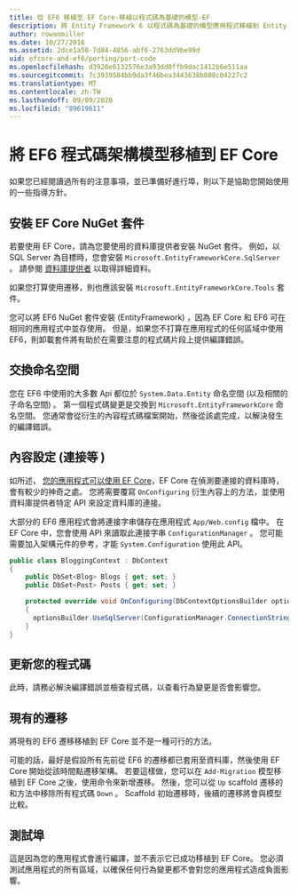 ```yaml
---
title: 從 EF6 移植至 EF Core-移植以程式碼為基礎的模型-EF
description: 將 Entity Framework 6 以程式碼為基礎的模型應用程式移植到 Entity Framework Core 的特定資訊
author: rowanmiller
ms.date: 10/27/2016
ms.assetid: 2dce1a50-7d84-4856-abf6-2763dd9be99d
uid: efcore-and-ef6/porting/port-code
ms.openlocfilehash: d3920e6132576e3a93dd0ffb9dac1412b6e511aa
ms.sourcegitcommit: 7c3939504bb9da3f46bea3443638b808c04227c2
ms.translationtype: MT
ms.contentlocale: zh-TW
ms.lasthandoff: 09/09/2020
ms.locfileid: "89619611"
---
```

# <a name="porting-an-ef6-code-based-model-to-ef-core"></a>將 EF6 程式碼架構模型移植到 EF Core

如果您已經閱讀過所有的注意事項，並已準備好進行埠，則以下是協助您開始使用的一些指導方針。

## <a name="install-ef-core-nuget-packages"></a>安裝 EF Core NuGet 套件

若要使用 EF Core，請為您要使用的資料庫提供者安裝 NuGet 套件。 例如，以 SQL Server 為目標時，您會安裝 `Microsoft.EntityFrameworkCore.SqlServer` 。 請參閱 [資料庫提供者](xref:core/providers/index) 以取得詳細資料。

如果您打算使用遷移，則也應該安裝 `Microsoft.EntityFrameworkCore.Tools` 套件。

您可以將 EF6 NuGet 套件安裝 (EntityFramework) ，因為 EF Core 和 EF6 可在相同的應用程式中並存使用。 但是，如果您不打算在應用程式的任何區域中使用 EF6，則卸載套件將有助於在需要注意的程式碼片段上提供編譯錯誤。

## <a name="swap-namespaces"></a>交換命名空間

您在 EF6 中使用的大多數 Api 都位於 `System.Data.Entity` 命名空間 (以及相關的子命名空間) 。 第一個程式碼變更是交換到 `Microsoft.EntityFrameworkCore` 命名空間。 您通常會從衍生的內容程式碼檔案開始，然後從該處完成，以解決發生的編譯錯誤。

## <a name="context-configuration-connection-etc"></a>內容設定 (連接等 ) 

如所述， [您的應用程式可以使用 EF Core](xref:efcore-and-ef6/porting/index)，EF Core 在偵測要連接的資料庫時，會有較少的神奇之處。 您將需要覆寫 `OnConfiguring` 衍生內容上的方法，並使用資料庫提供者特定 API 來設定資料庫的連接。

大部分的 EF6 應用程式會將連接字串儲存在應用程式 `App/Web.config` 檔中。 在 EF Core 中，您會使用 API 來讀取此連接字串 `ConfigurationManager` 。 您可能需要加入架構元件的參考，才能 `System.Configuration` 使用此 API。

``` csharp
public class BloggingContext : DbContext
{
    public DbSet<Blog> Blogs { get; set; }
    public DbSet<Post> Posts { get; set; }

    protected override void OnConfiguring(DbContextOptionsBuilder optionsBuilder)
    {
      optionsBuilder.UseSqlServer(ConfigurationManager.ConnectionStrings["BloggingDatabase"].ConnectionString);
    }
}
```

## <a name="update-your-code"></a>更新您的程式碼

此時，請務必解決編譯錯誤並檢查程式碼，以查看行為變更是否會影響您。

## <a name="existing-migrations"></a>現有的遷移

將現有的 EF6 遷移移植到 EF Core 並不是一種可行的方法。

可能的話，最好是假設所有先前從 EF6 的遷移都已套用至資料庫，然後使用 EF Core 開始從該時間點遷移架構。 若要這樣做，您可以在 `Add-Migration` 模型移植到 EF Core 之後，使用命令來新增遷移。 然後，您可以從 `Up` scaffold 遷移的和方法中移除所有程式碼 `Down` 。 Scaffold 初始遷移時，後續的遷移將會與模型比較。

## <a name="test-the-port"></a>測試埠

這是因為您的應用程式會進行編譯，並不表示它已成功移植到 EF Core。 您必須測試應用程式的所有區域，以確保任何行為變更都不會對您的應用程式造成負面影響。
